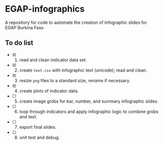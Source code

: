 # EGAP-infographics
A repository for code to automate the creation of infographic slides for EGAP Burkina Faso

## To do list

 - [x] 1. read and clean indicator data set.
 - [x] 2. create `text.csv` with infographic text (unicode); read and clean.
 - [x] 3. resize `png` files to a standard size, rename if necessary.
 - [x] 4. create plots of indicator data.
 - [ ] 5. create image grobs for bar, number, and summary infographic slides.
 - [ ] 6. loop through indicators and apply infographic logic to combine grobs and text.
 - [ ] 7. export final slides.
 - [ ] 8. unit test and debug.
